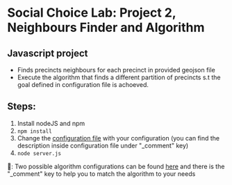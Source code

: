 # Social Choice Lab: Project 2, Neighbours Finder and Algorithm
## Javascript project
- Finds precincts neighbours for each precinct in provided geojson file 
- Execute the algorithm that finds a different partition of precincts s.t the goal defined in configuration file is achoeved.


## Steps:
1. Install nodeJS and npm
2. ``` npm install ```
3. Change the [configuration file](config/default.json) with your configuration (you can find the description inside configuration file under "_comment" key)
4. ```node server.js```

:thought_balloon:\:
Two possible algorithm configurations can be found [here](config/algorithmConfig) and there is the "_comment" key to help you to match the algorithm to your needs
